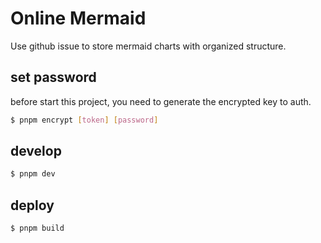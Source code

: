 # Online Mermaid

Use github issue to store mermaid charts with organized structure.

## set password

before start this project, you need to generate the encrypted key to auth.

```bash
$ pnpm encrypt [token] [password]
```

## develop

```bash
$ pnpm dev
```

## deploy

```bash
$ pnpm build
```